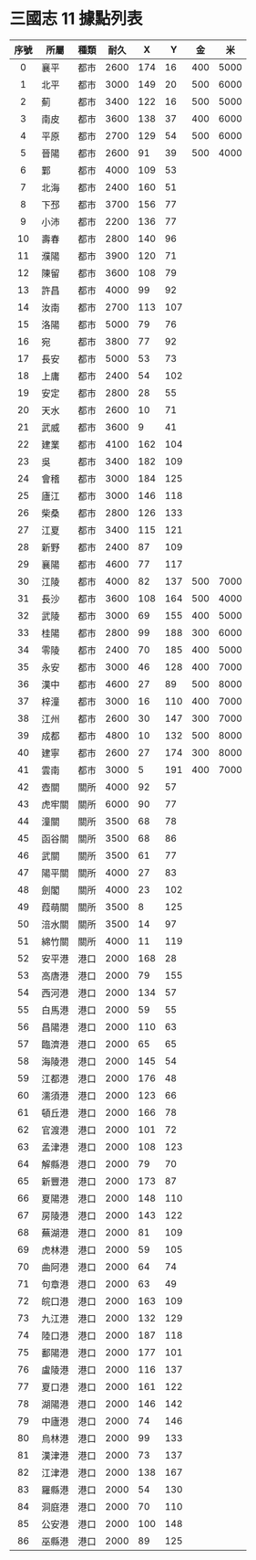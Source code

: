 # 三國志 11 據點列表

|序號|所屬|種類|耐久|X|Y|金|米|
|:-:|-|-|-|-|-|-|-|
| 0|襄平|都市|2600|174|16|400|5000|
| 1|北平|都市|3000|149|20|500|6000|
| 2|薊|都市|3400|122|16|500|5000|
| 3|南皮|都市|3600|138|37|400|6000|
| 4|平原|都市|2700|129|54|500|6000|
| 5|晉陽|都市|2600|91|39|500|4000|
| 6|鄴|都市|4000|109|53|
| 7|北海|都市|2400|160|51|
| 8|下邳|都市|3700|156|77|
| 9|小沛|都市|2200|136|77|
|10|壽春|都市|2800|140|96|
|11|濮陽|都市|3900|120|71|
|12|陳留|都市|3600|108|79|
|13|許昌|都市|4000|99|92|
|14|汝南|都市|2700|113|107|
|15|洛陽|都市|5000|79|76|
|16|宛|都市|3800|77|92|
|17|長安|都市|5000|53|73|
|18|上庸|都市|2400|54|102|
|19|安定|都市|2800|28|55|
|20|天水|都市|2600|10|71|
|21|武威|都市|3600|9|41|
|22|建業|都市|4100|162|104|
|23|吳|都市|3400|182|109|
|24|會稽|都市|3000|184|125|
|25|廬江|都市|3000|146|118|
|26|柴桑|都市|2800|126|133|
|27|江夏|都市|3400|115|121|
|28|新野|都市|2400|87|109|
|29|襄陽|都市|4600|77|117|
|30|江陵|都市|4000|82|137|500|7000|
|31|長沙|都市|3600|108|164|500|4000|
|32|武陵|都市|3000|69|155|400|5000|
|33|桂陽|都市|2800|99|188|300|6000|
|34|零陵|都市|2400|70|185|400|5000|
|35|永安|都市|3000|46|128|400|7000|
|36|漢中|都市|4600|27|89|500|8000|
|37|梓潼|都市|3000|16|110|400|7000|
|38|江州|都市|2600|30|147|300|7000|
|39|成都|都市|4800|10|132|500|8000|
|40|建寧|都市|2600|27|174|300|8000|
|41|雲南|都市|3000|5|191|400|7000|
|42|壺關|關所|4000|92|57|
|43|虎牢關|關所|6000|90|77|
|44|潼關|關所|3500|68|78|
|45|函谷關|關所|3500|68|86|
|46|武關|關所|3500|61|77|
|47|陽平關|關所|4000|27|83|
|48|劍閣|關所|4000|23|102|
|49|葭萌關|關所|3500|8|125|
|50|涪水關|關所|3500|14|97|
|51|綿竹關|關所|4000|11|119|
|52|安平港|港口|2000|168|28|
|53|高唐港|港口|2000|79|155|
|54|西河港|港口|2000|134|57|
|55|白馬港|港口|2000|59|55|
|56|昌陽港|港口|2000|110|63|
|57|臨濟港|港口|2000|65|65|
|58|海陵港|港口|2000|145|54|
|59|江都港|港口|2000|176|48|
|60|濡須港|港口|2000|123|66|
|61|頓丘港|港口|2000|166|78|
|62|官渡港|港口|2000|101|72|
|63|孟津港|港口|2000|108|123|
|64|解縣港|港口|2000|79|70|
|65|新豐港|港口|2000|173|87|
|66|夏陽港|港口|2000|148|110|
|67|房陵港|港口|2000|143|122|
|68|蕪湖港|港口|2000|81|109|
|69|虎林港|港口|2000|59|105|
|70|曲阿港|港口|2000|64|74|
|71|句章港|港口|2000|63|49|
|72|皖口港|港口|2000|163|109|
|73|九江港|港口|2000|132|129|
|74|陸口港|港口|2000|187|118|
|75|鄱陽港|港口|2000|177|101|
|76|盧陵港|港口|2000|116|137|
|77|夏口港|港口|2000|161|122|
|78|湖陽港|港口|2000|146|142|
|79|中廬港|港口|2000|74|146|
|80|烏林港|港口|2000|99|133|
|81|漢津港|港口|2000|73|137|
|82|江津港|港口|2000|138|167|
|83|羅縣港|港口|2000|54|130|
|84|洞庭港|港口|2000|70|110|
|85|公安港|港口|2000|100|148|
|86|巫縣港|港口|2000|89|125|

